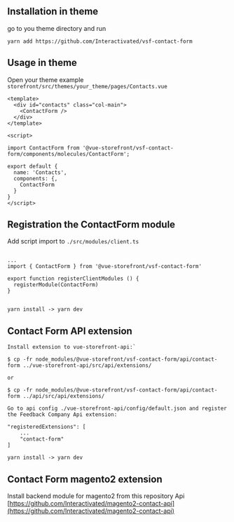 ## Installation in theme
go to you theme directory and run
```
yarn add https://github.com/Interactivated/vsf-contact-form
```

## Usage in theme

Open your theme  example `storefront/src/themes/your_theme/pages/Contacts.vue`

```
<template>
  <div id="contacts" class="col-main">
    <ContactForm />
  </div>
</template>

<script>

import ContactForm from '@vue-storefront/vsf-contact-form/components/molecules/ContactForm';

export default {
  name: 'Contacts',
  components: {,
    ContactForm
  }
}
</script>
```

## Registration the ContactForm module

Add script import to `./src/modules/client.ts`
```

...
import { ContactForm } from '@vue-storefront/vsf-contact-form'

export function registerClientModules () {
  registerModule(ContactForm)
}


yarn install -> yarn dev
```

## Contact Form  API extension
```
Install extension to vue-storefront-api:`

$ cp -fr node_modules/@vue-storefront/vsf-contact-form/api/contact-form ../vue-storefront-api/src/api/extensions/

or

$ cp -fr node_modules/@vue-storefront/vsf-contact-form/api/contact-form ../api/src/api/extensions/

Go to api config ./vue-storefront-api/config/default.json and register the Feedback Company Api extension:

"registeredExtensions": [
    ...
    "contact-form"
]

yarn install -> yarn dev
```

## Contact Form magento2  extension

Install backend module for magento2 from this repository
Api [https://github.com/Interactivated/magento2-contact-api](https://github.com/Interactivated/magento2-contact-api)


